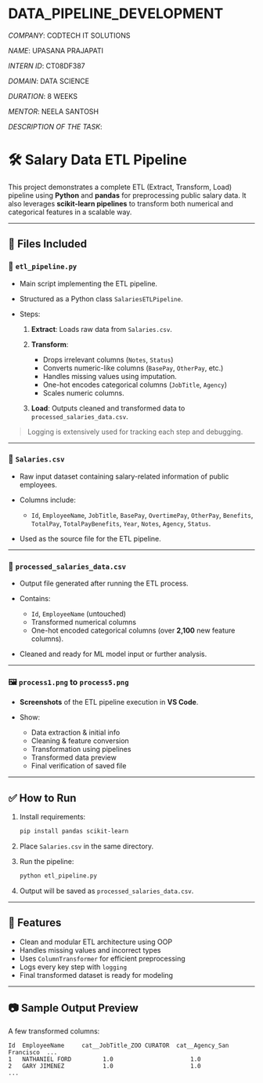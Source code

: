 # DATA_PIPELINE_DEVELOPMENT

*COMPANY*: CODTECH IT SOLUTIONS

*NAME*: UPASANA PRAJAPATI

*INTERN ID*: CT08DF387

*DOMAIN*: DATA SCIENCE

*DURATION*: 8 WEEKS

*MENTOR*: NEELA SANTOSH


*DESCRIPTION OF THE TASK*:

# 🛠️ Salary Data ETL Pipeline

This project demonstrates a complete ETL (Extract, Transform, Load) pipeline using **Python** and **pandas** for preprocessing public salary data. It also leverages **scikit-learn pipelines** to transform both numerical and categorical features in a scalable way.

---

## 📁 Files Included

### 📄 `etl_pipeline.py`

* Main script implementing the ETL pipeline.
* Structured as a Python class `SalariesETLPipeline`.
* Steps:

  1. **Extract**: Loads raw data from `Salaries.csv`.
  2. **Transform**:

     * Drops irrelevant columns (`Notes`, `Status`)
     * Converts numeric-like columns (`BasePay`, `OtherPay`, etc.)
     * Handles missing values using imputation.
     * One-hot encodes categorical columns (`JobTitle`, `Agency`)
     * Scales numeric columns.
  3. **Load**: Outputs cleaned and transformed data to `processed_salaries_data.csv`.

> Logging is extensively used for tracking each step and debugging.

---

### 📄 `Salaries.csv`

* Raw input dataset containing salary-related information of public employees.
* Columns include:

  * `Id`, `EmployeeName`, `JobTitle`, `BasePay`, `OvertimePay`, `OtherPay`, `Benefits`, `TotalPay`, `TotalPayBenefits`, `Year`, `Notes`, `Agency`, `Status`.
* Used as the source file for the ETL pipeline.

---

### 📄 `processed_salaries_data.csv`

* Output file generated after running the ETL process.
* Contains:

  * `Id`, `EmployeeName` (untouched)
  * Transformed numerical columns
  * One-hot encoded categorical columns (over **2,100** new feature columns).
* Cleaned and ready for ML model input or further analysis.

---

### 🖼️ `process1.png` to `process5.png`

* **Screenshots** of the ETL pipeline execution in **VS Code**.
* Show:

  * Data extraction & initial info
  * Cleaning & feature conversion
  * Transformation using pipelines
  * Transformed data preview
  * Final verification of saved file

---

## ✅ How to Run

1. Install requirements:

   ```bash
   pip install pandas scikit-learn
   ```
2. Place `Salaries.csv` in the same directory.
3. Run the pipeline:

   ```bash
   python etl_pipeline.py
   ```
4. Output will be saved as `processed_salaries_data.csv`.

---

## 📌 Features

* Clean and modular ETL architecture using OOP
* Handles missing values and incorrect types
* Uses `ColumnTransformer` for efficient preprocessing
* Logs every key step with `logging`
* Final transformed dataset is ready for modeling

---

## 📷 Sample Output Preview

A few transformed columns:

```plaintext
Id  EmployeeName     cat__JobTitle_ZOO CURATOR  cat__Agency_San Francisco  ...
1   NATHANIEL FORD         1.0                      1.0
2   GARY JIMENEZ           1.0                      1.0
...
```


